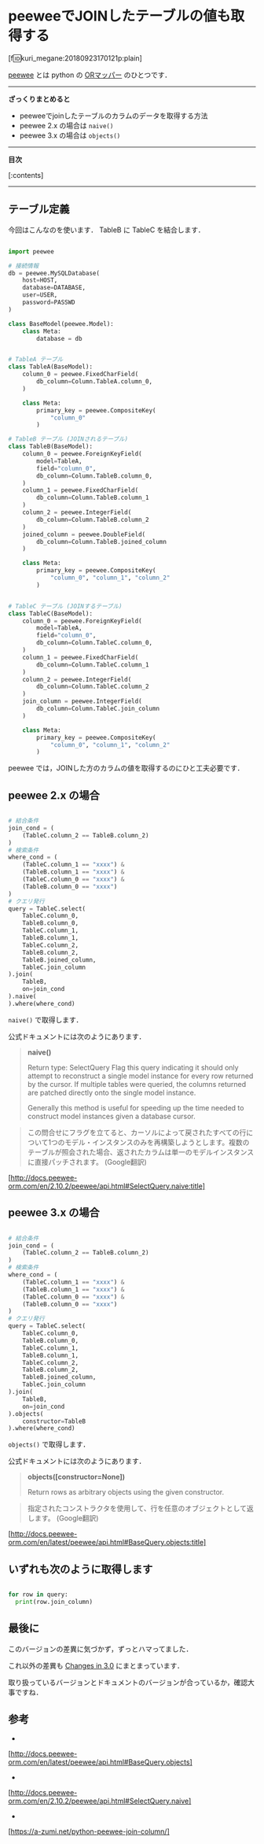 # peeweeでJOINしたテーブルの値も取得する

[f:id:kuri_megane:20180923170121p:plain]

[peewee](http://docs.peewee-orm.com/en/latest/) とは python の [ORマッパー](https://qiita.com/yk-nakamura/items/acd071f16cda844579b9) のひとつです．

---

<b>ざっくりまとめると</b>

- peeweeでjoinしたテーブルのカラムのデータを取得する方法
- peewee 2.x の場合は ```naive()```
- peewee 3.x の場合は ```objects()```

---

<b>目次</b>

[:contents]

---


<!-- more -->



## テーブル定義

今回はこんなのを使います．
TableB に TableC を結合します．


```python

import peewee

# 接続情報
db = peewee.MySQLDatabase(
    host=HOST,
    database=DATABASE,
    user=USER,
    password=PASSWD
)

class BaseModel(peewee.Model):
    class Meta:
        database = db


# TableA テーブル
class TableA(BaseModel):
    column_0 = peewee.FixedCharField(
        db_column=Column.TableA.column_0,
    )

    class Meta:
        primary_key = peewee.CompositeKey(
            "column_0"
        )

# TableB テーブル (JOINされるテーブル)
class TableB(BaseModel):
    column_0 = peewee.ForeignKeyField(
        model=TableA,
        field="column_0",
        db_column=Column.TableB.column_0,
    )
    column_1 = peewee.FixedCharField(
        db_column=Column.TableB.column_1
    )
    column_2 = peewee.IntegerField(
        db_column=Column.TableB.column_2
    )
    joined_column = peewee.DoubleField(
        db_column=Column.TableB.joined_column
    )

    class Meta:
        primary_key = peewee.CompositeKey(
            "column_0", "column_1", "column_2"
        )


# TableC テーブル (JOINするテーブル)
class TableC(BaseModel):
    column_0 = peewee.ForeignKeyField(
        model=TableA,
        field="column_0",
        db_column=Column.TableC.column_0,
    )
    column_1 = peewee.FixedCharField(
        db_column=Column.TableC.column_1
    )
    column_2 = peewee.IntegerField(
        db_column=Column.TableC.column_2
    )
    join_column = peewee.IntegerField(
        db_column=Column.TableC.join_column
    )

    class Meta:
        primary_key = peewee.CompositeKey(
            "column_0", "column_1", "column_2"
        )

```

peewee では，JOINした方のカラムの値を取得するのにひと工夫必要です．

## peewee 2.x の場合

```python

# 結合条件
join_cond = (
    (TableC.column_2 == TableB.column_2) 
)
# 検索条件
where_cond = (
    (TableC.column_1 == "xxxx") &
    (TableB.column_1 == "xxxx") &
    (TableC.column_0 == "xxxx") &
    (TableB.column_0 == "xxxx")
)
# クエリ発行
query = TableC.select(
    TableC.column_0,
    TableB.column_0,
    TableC.column_1,
    TableB.column_1,
    TableC.column_2,
    TableB.column_2,
    TableB.joined_column,
    TableC.join_column
).join(
    TableB,
    on=join_cond
).naive(
).where(where_cond)

```

```naive()``` で取得します．

公式ドキュメントには次のようにあります．

> **naive()**
> 
> Return type:	SelectQuery
> Flag this query indicating it should only attempt to reconstruct a single model instance for every row returned by the cursor. If multiple tables were queried, the columns returned are patched directly onto the single model instance.
> 
> Generally this method is useful for speeding up the time needed to construct model instances given a database cursor.

> この問合せにフラグを立てると、カーソルによって戻されたすべての行について1つのモデル・インスタンスのみを再構築しようとします。複数のテーブルが照会された場合、返されたカラムは単一のモデルインスタンスに直接パッチされます。 (Google翻訳)


[http://docs.peewee-orm.com/en/2.10.2/peewee/api.html#SelectQuery.naive:title]




## peewee 3.x の場合

```python

# 結合条件
join_cond = (
    (TableC.column_2 == TableB.column_2) 
)
# 検索条件
where_cond = (
    (TableC.column_1 == "xxxx") &
    (TableB.column_1 == "xxxx") &
    (TableC.column_0 == "xxxx") &
    (TableB.column_0 == "xxxx")
)
# クエリ発行
query = TableC.select(
    TableC.column_0,
    TableB.column_0,
    TableC.column_1,
    TableB.column_1,
    TableC.column_2,
    TableB.column_2,
    TableB.joined_column,
    TableC.join_column
).join(
    TableB,
    on=join_cond
).objects(
    constructor=TableB
).where(where_cond)

```

```objects()``` で取得します．

公式ドキュメントには次のようにあります．

> **objects([constructor=None])**
>
> Return rows as arbitrary objects using the given constructor.

> 指定されたコンストラクタを使用して、行を任意のオブジェクトとして返します。 (Google翻訳)


[http://docs.peewee-orm.com/en/latest/peewee/api.html#BaseQuery.objects:title]



## いずれも次のように取得します

```python

for row in query:
  print(row.join_column)

```


## 最後に

このバージョンの差異に気づかず，ずっとハマってました．

これ以外の差異も [Changes in 3.0](http://docs.peewee-orm.com/en/latest/peewee/changes.html) にまとまっています．

取り扱っているバージョンとドキュメントのバージョンが合っているか，確認大事ですね．


## 参考
* 
[http://docs.peewee-orm.com/en/latest/peewee/api.html#BaseQuery.objects]


* 
[http://docs.peewee-orm.com/en/2.10.2/peewee/api.html#SelectQuery.naive]


* 
[https://a-zumi.net/python-peewee-join-column/]


